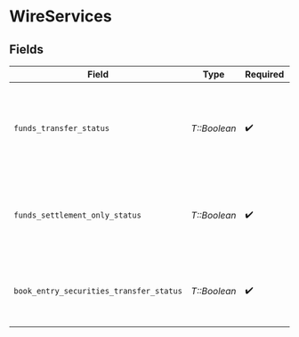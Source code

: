 # WireServices


## Fields

| Field                                                                     | Type                                                                      | Required                                                                  | Description                                                               | Example                                                                   |
| ------------------------------------------------------------------------- | ------------------------------------------------------------------------- | ------------------------------------------------------------------------- | ------------------------------------------------------------------------- | ------------------------------------------------------------------------- |
| `funds_transfer_status`                                                   | *T::Boolean*                                                              | :heavy_check_mark:                                                        | The institution's capability to process standard Fedwire funds transfers. | true                                                                      |
| `funds_settlement_only_status`                                            | *T::Boolean*                                                              | :heavy_check_mark:                                                        | The institution's capability for settlement-only transfers.               | false                                                                     |
| `book_entry_securities_transfer_status`                                   | *T::Boolean*                                                              | :heavy_check_mark:                                                        | The institution's capability to handle transfers of securities.           | false                                                                     |